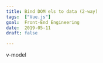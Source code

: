 ```yaml
---
title: Bind DOM els to data (2-way)
tags:  ["Vue.js"]
goal:  Front-End Engineering
date:  2019-05-11
draft: false

---
```

v-model

